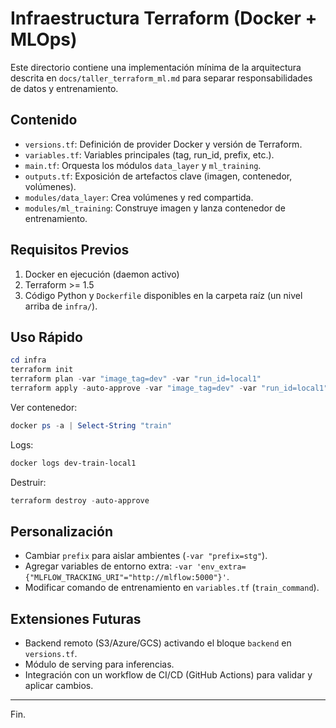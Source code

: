 # Infraestructura Terraform (Docker + MLOps)

Este directorio contiene una implementación mínima de la arquitectura descrita en `docs/taller_terraform_ml.md` para separar responsabilidades de datos y entrenamiento.

## Contenido
- `versions.tf`: Definición de provider Docker y versión de Terraform.
- `variables.tf`: Variables principales (tag, run_id, prefix, etc.).
- `main.tf`: Orquesta los módulos `data_layer` y `ml_training`.
- `outputs.tf`: Exposición de artefactos clave (imagen, contenedor, volúmenes).
- `modules/data_layer`: Crea volúmenes y red compartida.
- `modules/ml_training`: Construye imagen y lanza contenedor de entrenamiento.

## Requisitos Previos
1. Docker en ejecución (daemon activo)
2. Terraform >= 1.5
3. Código Python y `Dockerfile` disponibles en la carpeta raíz (un nivel arriba de `infra/`).

## Uso Rápido
```powershell
cd infra
terraform init
terraform plan -var "image_tag=dev" -var "run_id=local1"
terraform apply -auto-approve -var "image_tag=dev" -var "run_id=local1"
```

Ver contenedor:
```powershell
docker ps -a | Select-String "train"
```

Logs:
```powershell
docker logs dev-train-local1
```

Destruir:
```powershell
terraform destroy -auto-approve
```

## Personalización
- Cambiar `prefix` para aislar ambientes (`-var "prefix=stg"`).
- Agregar variables de entorno extra: `-var 'env_extra={"MLFLOW_TRACKING_URI"="http://mlflow:5000"}'`.
- Modificar comando de entrenamiento en `variables.tf` (`train_command`).

## Extensiones Futuras
- Backend remoto (S3/Azure/GCS) activando el bloque `backend` en `versions.tf`.
- Módulo de serving para inferencias.
- Integración con un workflow de CI/CD (GitHub Actions) para validar y aplicar cambios.

---
Fin.
